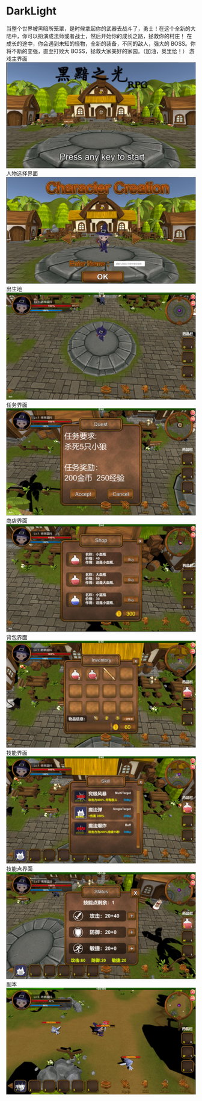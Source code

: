 # DarkLight
当整个世界被黑暗所笼罩，是时候拿起你的武器去战斗了，勇士！在这个全新的大陆中，你可以扮演成法师或者战士，然后开始你的成长之路，拯救你的村庄！ 在成长的途中，你会遇到未知的怪物，全新的装备，不同的敌人，强大的 BOSS。你将不断的变强，直至打败大 BOSS，拯救大家美好的家园。（加油，奥里给！）
游戏主界面
![img](https://github.com/Luzhenkun123/DarkLight/blob/main/Main.jpg)
人物选择界面
![img](https://github.com/Luzhenkun123/DarkLight/blob/main/Choose.jpg)
出生地
![img](https://github.com/Luzhenkun123/DarkLight/blob/main/Home.jpg)
任务界面
![img](https://github.com/Luzhenkun123/DarkLight/blob/main/Mission.jpg)
商店界面
![img](https://github.com/Luzhenkun123/DarkLight/blob/main/Store.jpg)
背包界面
![img](https://github.com/Luzhenkun123/DarkLight/blob/main/Inventory.jpg)
技能界面
![img](https://github.com/Luzhenkun123/DarkLight/blob/main/Skill.jpg)
技能点界面
![img](https://github.com/Luzhenkun123/DarkLight/blob/main/SkillPoint.jpg)
副本
![img](https://github.com/Luzhenkun123/DarkLight/blob/main/Instance%20zones.jpg)
